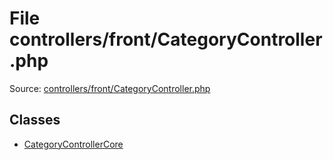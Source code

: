 File controllers/front/CategoryController.php
=========

Source: [controllers/front/CategoryController.php](https://github.com/PrestaShop/PrestaShop/blob/1.6.0.2/controllers/front/CategoryController.php)


Classes
-------

* [CategoryControllerCore](class.CategoryControllerCore.md)

